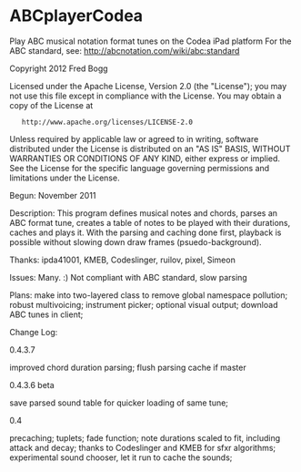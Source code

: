 ABCplayerCodea
==============

Play ABC musical notation format tunes on the Codea iPad platform
For the ABC standard, see: http://abcnotation.com/wiki/abc:standard


   Copyright 2012 Fred Bogg

   Licensed under the Apache License, Version 2.0 (the "License");
   you may not use this file except in compliance with the License.
   You may obtain a copy of the License at

       http://www.apache.org/licenses/LICENSE-2.0

   Unless required by applicable law or agreed to in writing, software
   distributed under the License is distributed on an "AS IS" BASIS,
   WITHOUT WARRANTIES OR CONDITIONS OF ANY KIND, either express or implied.
   See the License for the specific language governing permissions and
   limitations under the License.

Begun: November 2011

Description: 
This program defines musical notes and chords, parses an ABC format tune, creates a table
of notes to be played with their durations, caches and plays it.  With the parsing and caching
done first, playback is possible without slowing down draw frames (psuedo-background).

Thanks: ipda41001, KMEB, Codeslinger, ruilov, pixel, Simeon

Issues: Many. :) Not compliant with ABC standard, slow parsing

Plans: 
make into two-layered class to remove global namespace pollution;
robust multivoicing;
instrument picker;
optional visual output;
download ABC tunes in client;

Change Log:

0.4.3.7

improved chord duration parsing;
flush parsing cache if master

0.4.3.6 beta

save parsed sound table for quicker loading of same tune;

0.4

precaching;
tuplets;
fade function;
note durations scaled to fit, including attack and decay;
thanks to Codeslinger and KMEB for sfxr algorithms;
experimental sound chooser, let it run to cache the sounds;
